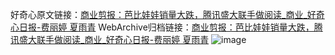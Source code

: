 好奇心原文链接：[商业剪报：芭比娃娃销量大跌，腾讯盛大联手做阅读_商业_好奇心日报-费丽婷 夏雨青](https://www.qdaily.com/articles/5592.html)
WebArchive归档链接：[商业剪报：芭比娃娃销量大跌，腾讯盛大联手做阅读_商业_好奇心日报-费丽婷 夏雨青](http://web.archive.org/web/20190623165104/https://www.qdaily.com/articles/5592.html)
![image](http://ww3.sinaimg.cn/large/007d5XDply1g3w8sejjxwj30u04xg1ky)